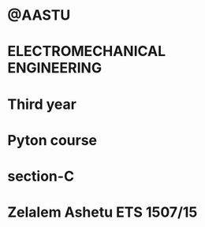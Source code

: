 # @AASTU
# ELECTROMECHANICAL ENGINEERING
# Third year
# Pyton course
# section-C
# Zelalem Ashetu ETS 1507/15

